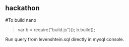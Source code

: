 ## hackathon

#To build
nano
> var b = require("build.js")();
> b.build();

Run query from levenshtein.sql directly in mysql console.
